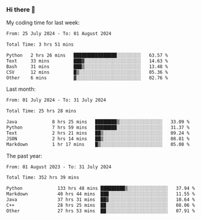 ### Hi there 👋

My coding time for last week:

<!--START_SECTION:week-->

```txt
From: 25 July 2024 - To: 01 August 2024

Total Time: 3 hrs 51 mins

Python   2 hrs 26 mins   ████████████████░░░░░░░░░   63.57 %
Text     33 mins         ███▓░░░░░░░░░░░░░░░░░░░░░   14.63 %
Bash     31 mins         ███▒░░░░░░░░░░░░░░░░░░░░░   13.48 %
CSV      12 mins         █▒░░░░░░░░░░░░░░░░░░░░░░░   05.36 %
Other    6 mins          ▓░░░░░░░░░░░░░░░░░░░░░░░░   02.76 %
```

<!--END_SECTION:week-->

Last month:

<!--START_SECTION:month-->

```txt
From: 01 July 2024 - To: 31 July 2024

Total Time: 25 hrs 28 mins

Java             8 hrs 25 mins   ████████▒░░░░░░░░░░░░░░░░   33.09 %
Python           7 hrs 59 mins   ████████░░░░░░░░░░░░░░░░░   31.37 %
Text             2 hrs 21 mins   ██▒░░░░░░░░░░░░░░░░░░░░░░   09.24 %
JSON             2 hrs 14 mins   ██▒░░░░░░░░░░░░░░░░░░░░░░   08.81 %
Markdown         1 hr 17 mins    █▒░░░░░░░░░░░░░░░░░░░░░░░   05.08 %
```

<!--END_SECTION:month-->

The past year:

<!--START_SECTION:year-->

```txt
From: 01 August 2023 - To: 31 July 2024

Total Time: 352 hrs 39 mins

Python             133 hrs 48 mins █████████▒░░░░░░░░░░░░░░░   37.94 %
Markdown           40 hrs 44 mins  ███░░░░░░░░░░░░░░░░░░░░░░   11.55 %
Java               37 hrs 31 mins  ██▓░░░░░░░░░░░░░░░░░░░░░░   10.64 %
C++                28 hrs 25 mins  ██░░░░░░░░░░░░░░░░░░░░░░░   08.06 %
Other              27 hrs 53 mins  ██░░░░░░░░░░░░░░░░░░░░░░░   07.91 %
```

<!--END_SECTION:year-->

